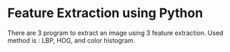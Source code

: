 <h1>Feature Extraction using Python</h1>

There are 3 program to extract an image using 3 feature extraction. Used method is : LBP, HOG, and color histogram.
